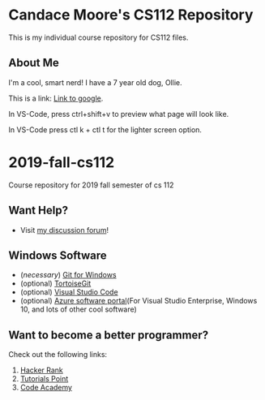 # Candace Moore's CS112 Repository
This is my individual course repository for CS112
files. 

## About Me
I'm a cool, smart nerd! I have a 7 year old dog, Ollie.

This is a link: [Link to google](http://google.com).

In VS-Code, press ctrl+shift+v to preview what page will look like. 

In VS-Code press ctl k + ctl t for the lighter screen option. 
# 2019-fall-cs112
Course repository for 2019 fall semester of cs 112

## Want Help?
* Visit [my discussion forum](https://forum.lumberhacks.org/)!

## Windows Software
* (*necessary*) [Git for Windows](https://git-scm.com/download/win)
* (optional) [TortoiseGit](https://tortoisegit.org/download/)
* (optional) [Visual Studio Code](https://code.visualstudio.com/)
* (optional) [Azure software portal](https://portal.azure.com/?Microsoft_Azure_Education_correlationId=f039625e-09f8-4661-907f-f4f99087b79d#blade/Microsoft_Azure_Education/EducationMenuBlade/software)(For Visual Studio Enterprise, Windows 10, and lots of other cool software)

## Want to become a better programmer?  
Check out the following links:
1. [Hacker Rank](https://www.hackerrank.com/domains/cpp)
2. [Tutorials Point](https://www.tutorialspoint.com/cplusplus/index.htm)
3. [Code Academy](https://www.codecademy.com/learn/learn-c-plus-plus)
